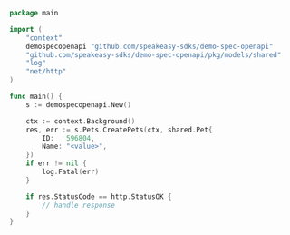 <!-- Start SDK Example Usage [usage] -->
```go
package main

import (
	"context"
	demospecopenapi "github.com/speakeasy-sdks/demo-spec-openapi"
	"github.com/speakeasy-sdks/demo-spec-openapi/pkg/models/shared"
	"log"
	"net/http"
)

func main() {
	s := demospecopenapi.New()

	ctx := context.Background()
	res, err := s.Pets.CreatePets(ctx, shared.Pet{
		ID:   596804,
		Name: "<value>",
	})
	if err != nil {
		log.Fatal(err)
	}

	if res.StatusCode == http.StatusOK {
		// handle response
	}
}

```
<!-- End SDK Example Usage [usage] -->
